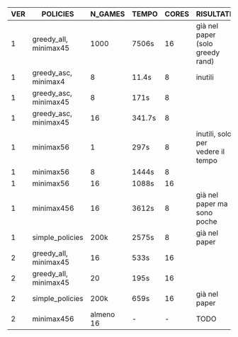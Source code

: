 | VER | POLICIES              | N_GAMES   | TEMPO  | CORES | RISULTATI                         |
| --- | --------------------- | --------- | ------ | ----- | --------------------------------- |
| 1   | greedy_all, minimax45 | 1000      | 7506s  | 16    | già nel paper (solo greedy rand)  |
| 1   | greedy_asc, minimax4  | 8         | 11.4s  | 8     | inutili                           |
| 1   | greedy_asc, minimax45 | 8         | 171s   | 8     |                                   |
| 1   | greedy_asc, minimax45 | 16        | 341.7s | 8     |                                   |
| 1   | minimax56             | 1         | 297s   | 8     | inutili, solo per vedere il tempo |
| 1   | minimax56             | 8         | 1444s  | 8     |                                   |
| 1   | minimax56             | 16        | 1088s  | 16    |                                   |
| 1   | minimax456            | 16        | 3612s  | 8     | già nel paper ma sono poche       |
| 1   | simple_policies       | 200k      | 2575s  | 8     | già nel paper                     |
| 2   | greedy_all, minimax45 | 16        | 533s   | 16    |                                   |
| 2   | greedy_all, minimax45 | 20        | 195s   | 16    |                                   |
| 2   | simple_policies       | 200k      | 659s   | 16    | già nel paper                     |
| 2   | minimax456            | almeno 16 | -      | -     | TODO                              |
